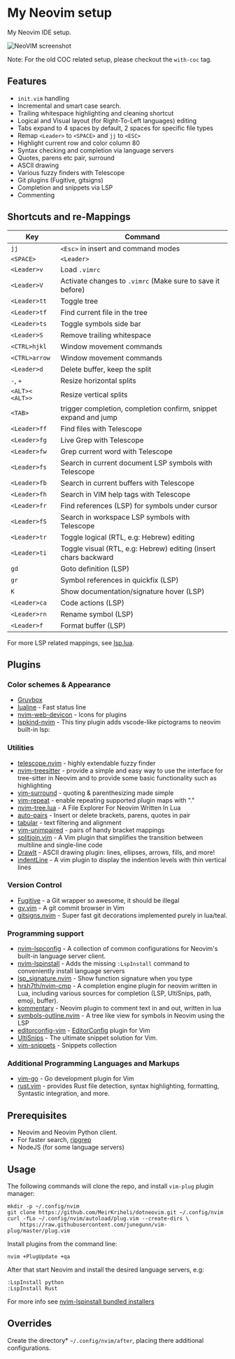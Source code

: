 My Neovim setup
===============

My Neovim IDE setup.

![NeoVIM screenshot](https://i.imgur.com/Hjthsde.png)


Note: For the old COC related setup, please checkout the `with-coc` tag.

Features
---------

* `init.vim` handling
* Incremental and smart case search.
* Trailing whitespace highlighting and cleaning shortcut
* Logical and Visual layout (for Right-To-Left languages) editing
* Tabs expand to 4 spaces by default, 2 spaces for specific file types
* Remap `<Leader>` to `<SPACE>` and `jj` to `<ESC>`
* Highlight current row and color column 80
* Syntax checking and completion via language servers
* Quotes, parens etc pair, surround
* ASCII drawing
* Various fuzzy finders with Telescope
* Git plugins (Fugitive, gitsigns)
* Completion and snippets via LSP
* Commenting

Shortcuts and re-Mappings
----------------------------

| Key                    | Command                                                           |
| ---------------------- | ----------------------------------------------------------------- |
| ``jj``                 | ``<Esc>`` in insert and command modes                             |
| ``<SPACE>``            | ``<Leader>``                                                      |
| ``<Leader>v``          | Load `.vimrc`                                                     |
| ``<Leader>V``          | Activate changes to `.vimrc` (Make sure to save it before)        |
| ``<Leader>tt``         | Toggle tree                                                       |
| ``<Leader>tf``         | Find current file in the tree                                     |
| ``<Leader>ts``         | Toggle symbols side bar                                           |
| ``<Leader>S``          | Remove trailing whitespace                                        |
| ``<CTRL>hjkl``         | Window movement commands                                          |
| ``<CTRL>arrow``        | Window movement commands                                          |
| ``<Leader>d``          | Delete buffer, keep the split                                     |
| ``-``, ``+``           | Resize horizontal splits                                          |
| ``<ALT><`` ``<ALT>>``  | Resize vertical splits                                            |
| ``<TAB>``              | trigger completion, completion confirm, snippet expand and jump   |
| ``<Leader>ff``         | Find files with Telescope                                         |
| ``<Leader>fg``         | Live Grep with Telescope                                          |
| ``<Leader>fw``         | Grep current word with Telescope                                  |
| ``<Leader>fs``         | Search in current document LSP symbols with Telescope             |
| ``<Leader>fb``         | Search in current buffers with Telescope                          |
| ``<Leader>fh``         | Search in VIM help tags with Telescope                            |
| ``<Leader>fr``         | Find references (LSP) for symbols under cursor                    |
| ``<Leader>fS``         | Search in workspace LSP symbols with Telescope                    |
| ``<Leader>tr``         | Toggle logical (RTL, e.g: Hebrew) editing                         |
| ``<Leader>ti``         | Toggle visual (RTL, e.g: Hebrew) editing (insert chars backward   |
| ``gd``                 | Goto definition (LSP)                                             |
| ``gr``                 | Symbol references in quickfix (LSP)                               |
| ``K``                  | Show documentation/signature hover (LSP)                          |
| ``<Leader>ca``         | Code actions (LSP)                                                |
| ``<Leader>rn``         | Rename symbol (LSP)                                               |
| ``<Leader>f``          | Format buffer (LSP)                                               |

For more LSP related mappings, see [lsp.lua](plugin/lsp.lua).


Plugins
------------

### Color schemes & Appearance

* [Gruvbox](https://github.com/morhetz/gruvbox)
* [lualine](https://github.com/nvim-lualine/lualine.nvim) - Fast status line
* [nvim-web-devicon](https://github.com/kyazdani42/nvim-web-devicons) - Icons
  for plugins
* [lspkind-nvim](https://github.com/onsails/lspkind-nvim) - This tiny plugin
  adds vscode-like pictograms to neovim built-in lsp:

### Utilities

* [telescope.nvim](https://github.com/nvim-telescope/telescope.nvim) - highly
  extendable fuzzy finder
* [nvim-treesitter](https://github.com/nvim-treesitter/nvim-treesitter) -
  provide a simple and easy way to use the interface for tree-sitter in Neovim
  and to provide some basic functionality such as highlighting
* [vim-surround](https://github.com/tpope/vim-surround) - quoting &
  parenthesizing made simple
* [vim-repeat](https://github.com/tpope/vim-repeat) - enable repeating
  supported plugin maps with "."
* [nvim-tree.lua](https://github.com/kyazdani42/nvim-tree.lua) - A File
  Explorer For Neovim Written In Lua
* [auto-pairs](https://github.com/jiangmiao/auto-pairs) - Insert or delete
  brackets, parens, quotes in pair
* [tabular](https://github.com/godlygeek/tabular) - text filtering and
  alignment
* [vim-unimpaired](https://github.com/tpope/vim-unimpaired) - pairs of handy
  bracket mappings
* [splitjoin.vim](https://github.com/AndrewRadev/splitjoin.vim) - A Vim plugin
  that simplifies the transition between multiline and single-line code
* [DrawIt](https://github.com/vim-scripts/DrawIt) - ASCII drawing plugin:
  lines, ellipses, arrows, fills, and more!
* [indentLine](https://github.com/Yggdroot/indentLine) - A vim plugin to
  display the indention levels with thin vertical lines

### Version Control

* [Fugitive](https://github.com/tpope/vim-fugitive) - a Git wrapper so awesome,
  it should be illegal
* [gv.vim](https://github.com/junegunn/gv.vim) - A git commit browser in Vim
* [gitsigns.nvim](https://github.com/lewis6991/gitsigns.nvim) - Super fast git
  decorations implemented purely in lua/teal.

### Programming support

* [nvim-lspconfig](https://github.com/neovim/nvim-lspconfig) - A collection of
  common configurations for Neovim's built-in language server client.
* [nvim-lspinstall](https://github.com/kabouzeid/nvim-lspinstall) - Adds the
  missing `:LspInstall` <language> command to conveniently install language
  servers
* [lsp_signature.nvim](https://github.com/ray-x/lsp_signature.nvim) - Show
  function signature when you type
* [hrsh7th/nvim-cmp](https://github.com/hrsh7th/nvim-cmp/) - A completion
  engine plugin for neovim written in Lua, including various sources for
  completion (LSP, UltiSnips, path, emoji, buffer).
* [kommentary](https://github.com/b3nj5m1n/kommentary) - Neovim plugin to
  comment text in and out, written in lua
* [symbols-outline.nvim](https://github.com/simrat39/symbols-outline.nvim) -
  A tree like view for symbols in Neovim using the LSP
* [editorconfig-vim](https://github.com/editorconfig/editorconfig-vim) -
  [EditorConfig](https://editorconfig.org/) plugin for Vim
* [UltiSnips](https://github.com/sirver/ultisnips) - The ultimate snippet
  solution for Vim.
* [vim-snippets](https://github.com/honza/vim-snippets) - Snippets collection

### Additional Programming Languages and Markups

* [vim-go](https://github.com/fatih/vim-go) - Go development plugin for Vim
* [rust.vim](https://github.com/rust-lang/rust.vim) - provides Rust file
  detection, syntax highlighting, formatting, Syntastic integration, and more.


Prerequisites
-------------

- Neovim and Neovim Python client.
- For faster search, [ripgrep](https://github.com/BurntSushi/ripgrep)
- NodeJS (for some language servers)


Usage
------------

The following commands will clone the repo, and install `vim-plug` plugin
manager:

    mkdir -p ~/.config/nvim
    git clone https://github.com/MeirKriheli/dotneovim.git ~/.config/nvim
    curl -fLo ~/.config/nvim/autoload/plug.vim --create-dirs \
        https://raw.githubusercontent.com/junegunn/vim-plug/master/plug.vim


Install plugins from the command line:

    nvim +PlugUpdate +qa


After that start Neovim and install the desired language servers, e.g:

    :LspInstall python
    :LspInstall Rust


For more info see [nvim-lspinstall bundled installers](https://github.com/kabouzeid/nvim-lspinstall#bundled-installers)

Overrides
----------------

Create the directory* `~/.config/nvim/after`, placing there additional
configurations.
